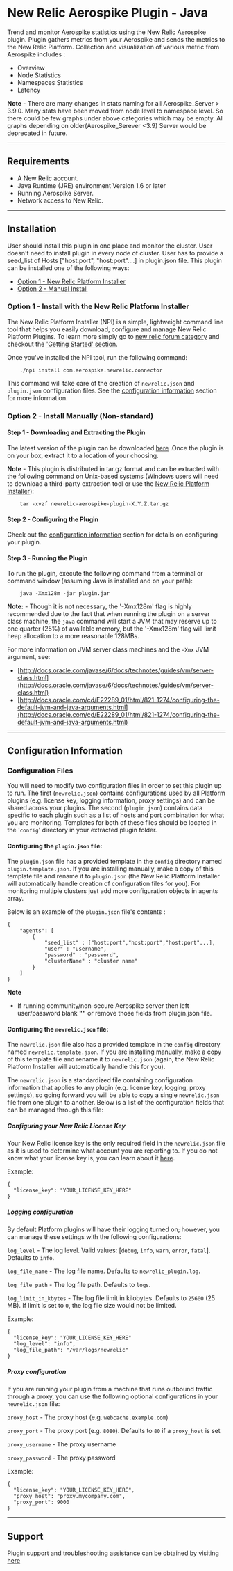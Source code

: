 # New Relic Aerospike Plugin - Java

Trend and monitor Aerospike statistics using the New Relic Aerospike plugin. Plugin gathers metrics from your Aerospike and sends the metrics to the New Relic Platform.
Collection and visualization of various metric from Aerospike includes :

- Overview
- Node Statistics
- Namespaces Statistics
- Latency

**Note** - There are many changes in stats naming for all Aerospike_Server > 3.9.0. Many stats have been moved from node level to namespace level. So there could be few graphs under above categories which may be empty. All graphs depending on older(Aerospike_Serever <3.9) Server would be deprecated in future.


----

## Requirements

- A New Relic account.
- Java Runtime (JRE) environment Version 1.6 or later
- Running Aerospike Server.
- Network access to New Relic.

----

## Installation

User should install this plugin in one place and monitor the cluster. User doesn't need to install plugin in every node of cluster.
User has to provide a seed_list of Hosts ["host:port", "host:port"....] in plugin.json file.
This plugin can be installed one of the following ways:

* [Option 1 - New Relic Platform Installer](#option-1--install-with-the-new-relic-platform-installer)
* [Option 2 - Manual Install](#option-2--install-manually)

### Option 1 - Install with the New Relic Platform Installer

The New Relic Platform Installer (NPI) is a simple, lightweight command line tool that helps you easily download, configure and manage New Relic Platform Plugins.  To learn more simply go to [new relic forum category](https://discuss.newrelic.com/category/platform-plugins/platform-installer) and checkout the ['Getting Started' section](https://discuss.newrelic.com/t/getting-started-for-the-platform-installer/842).

Once you've installed the NPI tool, run the following command:

```
	./npi install com.aerospike.newrelic.connector
```	

This command will take care of the creation of `newrelic.json` and `plugin.json` configuration files.  See the [configuration information](#configuration-information) section for more information.

### Option 2 - Install Manually (Non-standard)

#### Step 1 - Downloading and Extracting the Plugin

The latest version of the plugin can be downloaded [here](https://github.com/aerospike/newrelic-plugin/tree/master/NewRelic/dist) .Once the plugin is on your box, extract it to a location of your choosing.

**Note** - This plugin is distributed in tar.gz format and can be extracted with the following command on Unix-based systems (Windows users will need to download a third-party extraction tool or use the [New Relic Platform Installer](https://discuss.newrelic.com/t/getting-started-with-the-platform-installer/842)):

```
	tar -xvzf newrelic-aerospike-plugin-X.Y.Z.tar.gz
```

#### Step 2 - Configuring the Plugin

Check out the [configuration information](#configuration-information) section for details on configuring your plugin. 

#### Step 3 - Running the Plugin

To run the plugin, execute the following command from a terminal or command window (assuming Java is installed and on your path):

```
	java -Xmx128m -jar plugin.jar
```

**Note:** - Though it is not necessary, the '-Xmx128m' flag is highly recommended due to the fact that when running the plugin on a server class machine, the `java` command will start a JVM that may reserve up to one quarter (25%) of available memory, but the '-Xmx128m' flag will limit heap allocation to a more reasonable 128MBs.  

For more information on JVM server class machines and the `-Xmx` JVM argument, see: 

 - [http://docs.oracle.com/javase/6/docs/technotes/guides/vm/server-class.html](http://docs.oracle.com/javase/6/docs/technotes/guides/vm/server-class.html)
 - [http://docs.oracle.com/cd/E22289_01/html/821-1274/configuring-the-default-jvm-and-java-arguments.html](http://docs.oracle.com/cd/E22289_01/html/821-1274/configuring-the-default-jvm-and-java-arguments.html)

----

## Configuration Information

### Configuration Files

You will need to modify two configuration files in order to set this plugin up to run.  The first (`newrelic.json`) contains configurations used by all Platform plugins (e.g. license key, logging information, proxy settings) and can be shared across your plugins.  The second (`plugin.json`) contains data specific to each plugin such as a list of hosts and port combination for what you are monitoring.  Templates for both of these files should be located in the '`config`' directory in your extracted plugin folder.

#### Configuring the `plugin.json` file: 

The `plugin.json` file has a provided template in the `config` directory named `plugin.template.json`.  If you are installing manually, make a copy of this template file and rename it to `plugin.json` (the New Relic Platform Installer will automatically handle creation of configuration files for you).
For monitoring multiple clusters just add more configuration objects in agents array.

Below is an example of the `plugin.json` file's contents :

```
{
    "agents": [
        {
            "seed_list" : ["host:port","host:port","host:port"...],
            "user" : "username",
            "password" : "password",
            "clusterName" : "cluster name"
        }
    ]
}
```

**Note** 
- If running community/non-secure Aerospike server then left user/password blank **""** or remove those fields from plugin.json file.

#### Configuring the `newrelic.json` file: 

The `newrelic.json` file also has a provided template in the `config` directory named `newrelic.template.json`.  If you are installing manually, make a copy of this template file and rename it to `newrelic.json` (again, the New Relic Platform Installer will automatically handle this for you).  

The `newrelic.json` is a standardized file containing configuration information that applies to any plugin (e.g. license key, logging, proxy settings), so going forward you will be able to copy a single `newrelic.json` file from one plugin to another.  Below is a list of the configuration fields that can be managed through this file:

##### Configuring your New Relic License Key

Your New Relic license key is the only required field in the `newrelic.json` file as it is used to determine what account you are reporting to.  If you do not know what your license key is, you can learn about it [here](https://newrelic.com/docs/subscriptions/license-key).

Example: 

```
{
  "license_key": "YOUR_LICENSE_KEY_HERE"
}
```

##### Logging configuration

By default Platform plugins will have their logging turned on; however, you can manage these settings with the following configurations:

`log_level` - The log level. Valid values: [`debug`, `info`, `warn`, `error`, `fatal`]. Defaults to `info`.

`log_file_name` - The log file name. Defaults to `newrelic_plugin.log`.

`log_file_path` - The log file path. Defaults to `logs`.

`log_limit_in_kbytes` - The log file limit in kilobytes. Defaults to `25600` (25 MB). If limit is set to `0`, the log file size would not be limited.

Example:

```
{
  "license_key": "YOUR_LICENSE_KEY_HERE"
  "log_level": "info",
  "log_file_path": "/var/logs/newrelic"
}
```

##### Proxy configuration

If you are running your plugin from a machine that runs outbound traffic through a proxy, you can use the following optional configurations in your `newrelic.json` file:

`proxy_host` - The proxy host (e.g. `webcache.example.com`)

`proxy_port` - The proxy port (e.g. `8080`).  Defaults to `80` if a `proxy_host` is set

`proxy_username` - The proxy username

`proxy_password` - The proxy password

Example:

```
{
  "license_key": "YOUR_LICENSE_KEY_HERE",
  "proxy_host": "proxy.mycompany.com",
  "proxy_port": 9000
}
```

----

## Support

Plugin support and troubleshooting assistance can be obtained by visiting [here](https://discuss.aerospike.com/)


